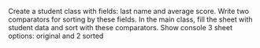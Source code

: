 Create a student class with fields: last name and average score.
Write two comparators for sorting by these fields.
In the main class, fill the sheet with student data and sort with these comparators.
Show console 3 sheet options: original and 2 sorted